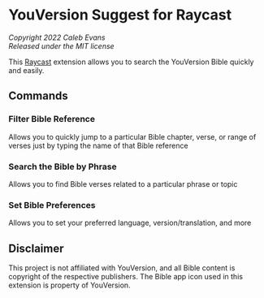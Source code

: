 # YouVersion Suggest for Raycast

_Copyright 2022 Caleb Evans_  
_Released under the MIT license_

This [Raycast][raycast] extension allows you to search the YouVersion Bible
quickly and easily.

[raycast]: https://www.raycast.com/

## Commands

### Filter Bible Reference

Allows you to quickly jump to a particular Bible chapter, verse, or range of verses just by typing the name of that Bible reference

### Search the Bible by Phrase

Allows you to find Bible verses related to a particular phrase or topic

### Set Bible Preferences

Allows you to set your preferred language, version/translation, and more

## Disclaimer

This project is not affiliated with YouVersion, and all Bible content is
copyright of the respective publishers. The Bible app icon used in this
extension is property of YouVersion.
